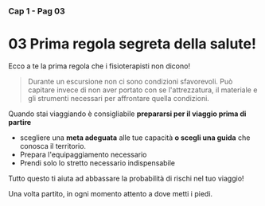 ###  Cap 1 -  Pag 03
# 03 Prima regola segreta della salute!

Ecco a te la prima regola che i fisioterapisti non dicono!

> Durante un escursione non ci sono condizioni sfavorevoli. Può capitare invece di non aver portato con se l'attrezzatura,  il materiale e gli strumenti necessari per affrontare quella condizioni.

Quando stai viaggiando è consigliabile **prepararsi per il  viaggio prima di partire**

- scegliere una **meta adeguata** alle tue capacità **o scegli una guida** che conosca il territorio. 
 - Prepara l'equipaggiamento necessario
 - Prendi solo lo stretto necessario indispensabile

Tutto questo ti aiuta ad abbassare la probabilità di rischi nel tuo viaggio!

Una volta partito, in ogni momento attento a dove metti i piedi.



<!--stackedit_data:
eyJoaXN0b3J5IjpbLTg5OTA4NTExNV19
-->